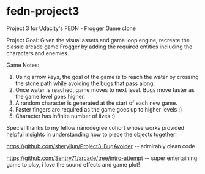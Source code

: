 # fedn-project3
Project 3 for Udacity's FEDN - Frogger Game clone 

Project Goal: Given the visual assets and game loop engine, recreate the classic arcade game Frogger by adding the required entities including the characters and enemies. 

Game Notes:
1. Using arrow keys, the goal of the game is to reach the water by crossing the stone path while avoiding the bugs that pass along.
2. Once water is reached, game moves to next level. Bugs move faster as the game level goes higher.
3. A random character is generated at the start of each new game.
4. Faster fingers are required as the game goes up to higher levels :)
5. Character has infinite number of lives :)

Special thanks to my fellow nanodegree cohort whose works provided helpful insights in understanding how to piece the objects together:

https://github.com/sheryllun/Project3-BugAvoider -- admirably clean code

https://github.com/Sentry71/arcade/tree/intro-attempt -- super entertaining game to play, i love the sound effects and game plot!
